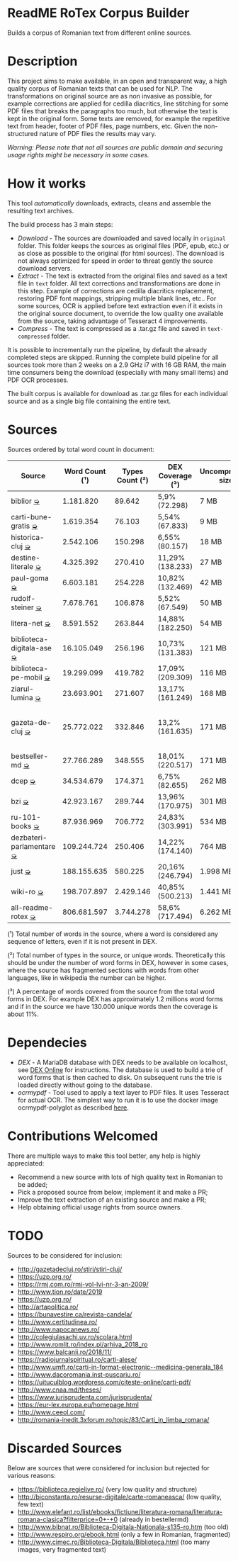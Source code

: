 # ReadME RoTex Corpus Builder
Builds a corpus of Romanian text from different online sources.

# Description
This project aims to make available, in an open and transparent way, a high quality corpus of Romanian texts 
that can be used for NLP. 
The transformations on original source are as non invasive as possible, 
for example corrections are applied for cedilla diacritics, line stitching for some PDF files 
that breaks the paragraphs too much, but otherwise the text is kept in the original form. 
Some texts are removed, for example the repetitive text from header, footer of PDF files, page numbers, etc. 
Given the non-structured nature of PDF files the results may vary.

_*Warning:* Please note that not all sources are public domain 
and securing usage rights might be necessary in some cases._  

# How it works
This tool *automatically* downloads, extracts, cleans and assemble the resulting text archives. 

The build process has 3 main steps:

- *Download* - The sources are downloaded and saved locally in `original` folder. 
This folder keeps the sources as original files (PDF, epub, etc.) or as close as possible to the original 
(for html sources). The download is not always optimized for speed in order to threat gently the source 
download servers.
- *Extract* - The text is extracted from the original files and saved as a text file in `text` folder. 
All text corrections and transformations are done in this step. Example of corrections are cedilla diacritics 
replacement, restoring PDF font mappings, stripping multiple blank lines, etc.. 
For some sources, OCR is applied before text extraction even if it exists in the original source document, 
to override the low quality one available from the source, taking advantage of Tesseract 4 improvements.
- *Compress* - The text is compressed as a .tar.gz file and saved in `text-compressed` folder.

It is possible to incrementally run the pipeline, by default the already completed steps are skipped. 
Running the complete build pipeline for all sources took more than 2 weeks on a 2.9 GHz i7 with 16 GB RAM, the 
main time consumers being the download (especially with many small items) and PDF OCR processes.

The built corpus is available for download as .tar.gz files for each individual source 
and as a single big file containing the entire text.

# Sources

Sources ordered by total word count in document:

Source | Word Count (¹) | Types Count (²) | DEX Coverage (³) | Uncompressed size | Compressed size
--- | --- | --- | --- | --- | ---
biblior [➭](http://biblior.net/carti "View source site") | 1.181.820 | 89.642 | 5,9% (72.298) | 7 MB | 2 MB [▼Download](https://drive.google.com/open?id=1nPpJdXbCAL13a2yIM9PgJiIXxZeRzGDF "Download compressed file")
carti-bune-gratis [➭](http://cartibunegratis.blogspot.ro "View source site") | 1.619.354 | 76.103 | 5,54% (67.833) | 9 MB | 3 MB [▼Download](https://drive.google.com/open?id=1DwnMXUsvbcLZSZPMLJ9GB9HEC9Mv1_c3 "Download compressed file")
historica-cluj [➭](http://www.historica-cluj.ro/menu/arhiva_anuar.php "View source site") | 2.542.106 | 150.298 | 6,55% (80.157) | 18 MB | 6 MB [▼Download](https://drive.google.com/open?id=1FW4S4Mv0OriX8zMyNZzrCU3gc0ajmXLg "Download compressed file")
destine-literale [➭](http://www.scriitoriiromani.com/DestineLiterare.html "View source site") | 4.325.392 | 270.410 | 11,29% (138.233) | 27 MB | 11 MB [▼Download](https://drive.google.com/open?id=1cBnAKvgMihuG_xiL3jTO8_bBTY9R43Ri "Download compressed file")
paul-goma [➭](http://www.paulgoma.com/lista-completa "View source site") | 6.603.181 | 254.228 | 10,82% (132.469) | 42 MB | 16 MB [▼Download](https://drive.google.com/open?id=1DPEssf7eHCml0jCsvGORsfHEhaAWyNyj "Download compressed file")
rudolf-steiner [➭](http://www.spiritualrs.net/Lucrari_GA.html "View source site") | 7.678.761 | 106.878 | 5,52% (67.549) | 50 MB | 15 MB [▼Download](https://drive.google.com/open?id=1vbVfDe2Dv774kOyl18AYxw7zn5-_SXFb "Download compressed file")
litera-net [➭](http://editura.liternet.ro/catalog/1/Romana/toate-cartile.html "View source site") | 8.591.552 | 263.844 | 14,88% (182.250) | 54 MB | 21 MB [▼Download](https://drive.google.com/open?id=1jbAjDqiiM9axfnA8k-afLnuweOSAEdOh "Download compressed file")
biblioteca-digitala-ase [➭](http://www.biblioteca-digitala.ase.ro/biblioteca "View source site") | 16.105.049 | 256.196 | 10,73% (131.383) | 121 MB | 37 MB [▼Download](https://drive.google.com/open?id=1VPg0vrflrCQWS6coytOZR2LndjXroFQM "Download compressed file")
biblioteca-pe-mobil [➭](https://scoala.bibliotecapemobil.ro "View source site") | 19.299.099 | 419.782 | 17,09% (209.309) | 116 MB | 44 MB [▼Download](https://drive.google.com/open?id=1PUef4yUwYVsFaJrQzc6_u7909NgJEUeA "Download compressed file")
ziarul-lumina [➭](http://ziarullumina.ro "View source site") | 23.693.901 | 271.607 | 13,17% (161.249) | 168 MB | 59 MB [▼Download](https://drive.google.com/open?id=1mpg7qaLH1__XWTzLUELO3LqmBrUZqNzs "Download compressed file")
gazeta-de-cluj [➭](https://gazetadecluj.ro/stiri/stiri-cluj "View source site") | 25.772.022 | 332.846 | 13,2% (161.635) | 171 MB | 59 MB [▼Download]( "Download compressed file")
bestseller-md [➭](https://www.bestseller.md "View source site") | 27.766.289 | 348.555 | 18,01% (220.517) | 171 MB | 63 MB [▼Download](https://drive.google.com/open?id=1PvUXcnvPo6dOyA8L6lCuqbsAvlWp3BeV "Download compressed file")
dcep [➭](https://wt-public.emm4u.eu/Resources/DCEP-2013/DCEP-Download-Page.html "View source site") | 34.534.679 | 174.371 | 6,75% (82.655) | 262 MB | 71 MB [▼Download](https://drive.google.com/open?id=1SJsMPS_8UuYDx1KerZI8uZ-AUN0JnvZx "Download compressed file")
bzi [➭](https://www.bzi.ro/arhiva "View source site") | 42.923.167 | 289.744 | 13,96% (170.975) | 301 MB | 105 MB [▼Download](https://drive.google.com/open?id=1kDHgid2dNdEL9oYQSQJiCjBAw4r9gFLQ "Download compressed file")
ru-101-books [➭](http://www.101books.ru/ "View source site") | 87.936.969 | 706.772 | 24,83% (303.991) | 534 MB | 199 MB [▼Download](https://drive.google.com/open?id=1Hlbu0i8dgKjDhXL-LYZP-eEy9dEIshoB "Download compressed file")
dezbateri-parlamentare [➭](http://www.cdep.ro/pls/steno/steno.home?idl=1 "View source site") | 109.244.724 | 250.406 | 14,22% (174.140) | 764 MB | 227 MB [▼Download](https://drive.google.com/open?id=1QDZfoV_ftVKRTPEDpkr3grcxYDnX_ULU "Download compressed file")
just [➭](http://legislatie.just.ro/Public/RezultateCautare?page=1 "View source site") | 188.155.635 | 580.225 | 20,16% (246.794) | 1.998 MB | 349 MB [▼Download](https://drive.google.com/open?id=1o89XyGGpHeif3eRycfT_SZYHdUpautBO "Download compressed file")
wiki-ro [➭](https://dumps.wikimedia.org/rowiki/latest/rowiki-latest-pages-meta-current.xml.bz2 "View source site") | 198.707.897 | 2.429.146 | 40,85% (500.213) | 1.441 MB | 341 MB [▼Download](https://drive.google.com/open?id=1UGxDkF_EzSOiie_vs8uio3_FSr6_SL-7 "Download compressed file")
all-readme-rotex [➭](https://github.com/aleris/ReadME-RoTex-Corpus-Builder "View source site") | 806.681.597 | 3.744.278 | 58,6% (717.494) | 6.262 MB | 1.638 MB [▼Download](https://drive.google.com/open?id=1A-emtgS2QOjDtGNxR6VHgsM_EZvzOdvE "Download compressed file")

(¹) Total number of words in the source, where a word is considered any sequence of letters, even if it is not present 
in DEX.

(²) Total number of types in the source, or unique words. Theoretically this should be under the number of word forms 
in DEX, however in some cases, where the source has fragmented sections with words from other languages, 
like in wikipedia the number can be higher. 

(³) A percentage of words covered from the source from the total word forms in DEX. For example DEX has 
approximately 1.2 millions word forms and if in the source we have 130.000 unique words then the coverage is
about 11%.

# Dependecies

* *DEX* - A MariaDB database with DEX needs to be available on localhost, 
see [DEX Online](https://wiki.dexonline.ro/wiki/Instruc%C8%9Biuni_de_instalare) for instructions. 
The database is used to build a trie of word forms that is then cached to disk. On subsequent runs the trie
is loaded directly without going to the database. 
* *ocrmypdf* - Tool used to apply a text layer to PDF files. It uses Tesseract for actual OCR. 
The simplest way to run it is to use the docker image ocrmypdf-polyglot as described 
[here](https://ocrmypdf.readthedocs.io/en/latest/installation.html#installing-the-docker-image).  

# Contributions Welcomed
There are multiple ways to make this tool better, any help is highly appreciated:
- Recommend a new source with lots of high quality text in Romanian to be added;
- Pick a proposed source from below, implement it and make a PR;
- Improve the text extraction of an existing source and make a PR;
- Help obtaining official usage rights from source owners.

# TODO

Sources to be considered for inclusion:

* http://gazetadecluj.ro/stiri/stiri-cluj/
* https://uzp.org.ro/
* https://rmj.com.ro/rmj-vol-lvi-nr-3-an-2009/
* http://www.tion.ro/date/2019
* https://uzp.org.ro/
* http://artapolitica.ro/
* https://bunavestire.ca/revista-candela/
* http://www.certitudinea.ro/
* http://www.napocanews.ro/
* http://colegiulasachi.uv.ro/scolara.html
* http://www.romlit.ro/index.pl/arhiva_2018_ro
* https://www.balcanii.ro/2018/11/
* https://radiojurnalspiritual.ro/carti-alese/
* http://www.umft.ro/carti-in-format-electronic--medicina-generala_184
* http://www.dacoromania.inst-puscariu.ro/
* https://uituculblog.wordpress.com/citeste-online/carti-pdf/
* http://www.cnaa.md/theses/
* https://www.jurisprudenta.com/jurisprudenta/
* https://eur-lex.europa.eu/homepage.html
* http://www.ceeol.com/
* http://romania-inedit.3xforum.ro/topic/83/Carti_in_limba_romana/

# Discarded Sources

Below are sources that were considered for inclusion but rejected for various reasons:

- https://biblioteca.regielive.ro/ (very low quality and structure)
- http://bjconstanta.ro/resurse-digitale/carte-romaneasca/ (low quality, few text)
- http://www.elefant.ro/list/ebooks/fictiune/literatura-romana/literatura-romana-clasica?filterprice=0+-+0 (already in bestellermd)
- http://www.bibnat.ro/Biblioteca-Digitala-Nationala-s135-ro.htm (too old)
- http://www.respiro.org/ebook.html (only a few in Romanian, fragmented)
- http://www.cimec.ro/Biblioteca-Digitala/Biblioteca.html (too many images, very fragmented text)

